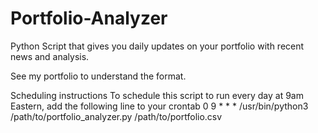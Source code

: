 # Portfolio-Analyzer

Python Script that gives you daily updates on your portfolio with recent news and analysis.

See my portfolio to understand the format.




Scheduling instructions
 To schedule this script to run every day at 9am Eastern, add the following line to your crontab 
 0 9 * * * /usr/bin/python3 /path/to/portfolio_analyzer.py /path/to/portfolio.csv
